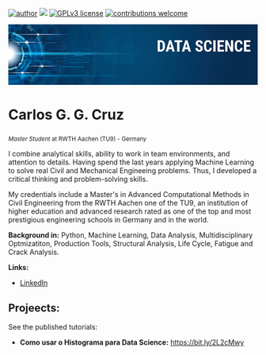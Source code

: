 [![author](https://img.shields.io/badge/author-carlosggcruz-red.svg)](https://www.linkedin.com/in/carlosggcruz) [![](https://img.shields.io/badge/python-3.7+-blue.svg)](https://www.python.org/downloads/release/python-365/) [![GPLv3 license](https://img.shields.io/badge/License-GPLv3-blue.svg)](http://perso.crans.org/besson/LICENSE.html) [![contributions welcome](https://img.shields.io/badge/contributions-welcome-brightgreen.svg?style=flat)](https://github.com/carlosfab/data_science/issues)

<p align="center">
  <img src="banner.png" >
</p>

# Carlos G. G. Cruz
<sub>*Master Student* at RWTH Aachen (TU9) - Germany </sub>

I combine analytical skills, ability to work in team environments, and attention to details. Having spend the last years applying Machine Learning to solve real Civil and Mechanical Engineeing problems. Thus, I developed a critical thinking and problem-solving skills.

My credentials include a Master's in Advanced Computational Methods in Civil Engineering from the RWTH Aachen one of the TU9, an institution of higher education and advanced research rated as one of the top and most prestigious engineering schools in Germany and in the world.

**Background in:** Python, Machine Learning, Data Analysis, Multidisciplinary Optmizatiton, Production Tools, Structural Analysis, Life Cycle, Fatigue and Crack Analysis.

**Links:**
* [LinkedIn](https://www.linkedin.com/in/carlosggcruz)

## Projeects:
See the published tutorials:

* **Como usar o Histograma para Data Science:** https://bit.ly/2L2cMwy

